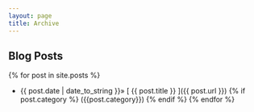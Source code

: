 ```yaml
---
layout: page
title: Archive
---
```


## Blog Posts

{% for post in site.posts %}
  * {{ post.date | date_to_string }}&raquo; [ {{ post.title }} ]({{ post.url }}) {% if post.category %} ({{post.category}}) {% endif %}
{% endfor %}
